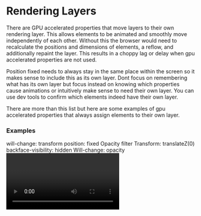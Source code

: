 # Rendering Layers

There are GPU accelerated properties that move layers to their own rendering layer. This allows elements to be animated and smoothly move independently of each other. Without this the browser would need to recalculate the positions and dimensions of elements, a reflow, and additionally repaint the layer. This results in a choppy lag or delay when gpu accelerated properties are not used. 

Position fixed needs to always stay in the same place within the screen so it makes sense to include this as its own layer. Dont focus on remembering what has its own layer but focus instead on knowing which properties cause animations or intuitively make sense to need their own layer. You can use dev tools to confirm which elements indeed have their own layer.

There are more than this list but here are some examples of gpu accelerated properties that always assign elements to their own layer.

### Examples

will-change: transform
position: fixed
Opacity
filter
Transform: translateZ(0)
backface-visibility: hidden
Will-change: opacity
<video>
WebGL <canvas>
Transform: rotateY(45deg)

